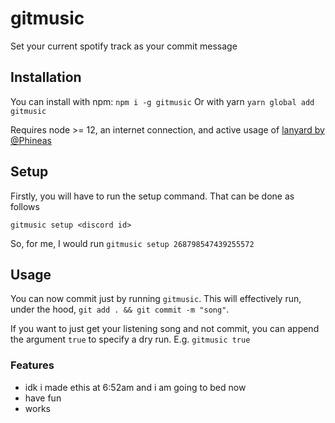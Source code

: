 # gitmusic

Set your current spotify track as your commit message

## Installation

You can install with npm: `npm i -g gitmusic`
Or with yarn `yarn global add gitmusic`

Requires node >= 12, an internet connection, and active usage of [lanyard by @Phineas](https://github.com/phineas/lanyard)

## Setup

Firstly, you will have to run the setup command. That can be done as follows

```
gitmusic setup <discord id>
```

So, for me, I would run `gitmusic setup 268798547439255572`

## Usage

You can now commit just by running `gitmusic`. This will effectively run, under the hood, `git add . && git commit -m "song"`.

If you want to just get your listening song and not commit, you can append the argument `true` to specify a dry run. E.g. `gitmusic true`

### Features

- idk i made ethis at 6:52am and i am going to bed now
- have fun
- works
